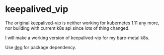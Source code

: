 # keepalived_vip

The original [keepalived-vip](https://github.com/kubernetes/contrib/tree/master/keepalived-vip) is neither working for kubernetes 1.11 any more, nor building with current k8s api since lots of thing changed.   

I will make a working version of keepalived-vip for my bare-metal k8s.

Use [dep](https://github.com/golang/dep) for package dependency.
